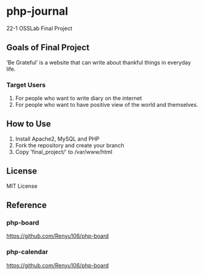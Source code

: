 # php-journal
22-1 OSSLab Final Project
## Goals of Final Project
‘Be Grateful’ is a website that can write about thankful things in everyday life.
### Target Users
1. For people who want to write diary on the internet
2. For people who want to have positive view of the world and themselves.
## How to Use
1. Install Apache2, MySQL and PHP
2. Fork the repository and create your branch
3. Copy 'final_project/' to /var/www/html
## License
MIT License
## Reference
### php-board
https://github.com/Renyu106/php-board
### php-calendar
https://github.com/Renyu106/php-board
